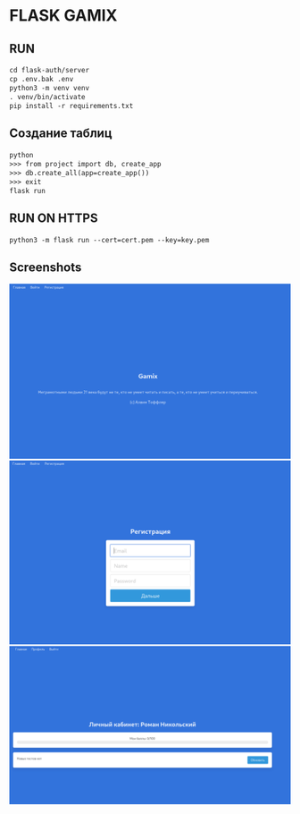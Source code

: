 # FLASK GAMIX

## RUN
```
cd flask-auth/server
cp .env.bak .env
python3 -m venv venv
. venv/bin/activate
pip install -r requirements.txt
```
## Создание таблиц
```
python
>>> from project import db, create_app
>>> db.create_all(app=create_app())
>>> exit
flask run
```

## RUN ON HTTPS
```
python3 -m flask run --cert=cert.pem --key=key.pem 
```

## Screenshots
![alt text](screenshots/screen_1.png)
![alt text](screenshots/screen_2.png)
![alt text](screenshots/screen_3.png)